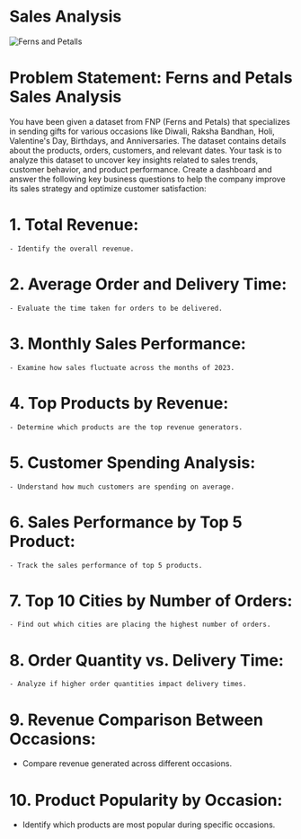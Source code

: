 # Sales Analysis 

![Ferns and Petalls]()

# Problem Statement: Ferns and Petals Sales Analysis 
You have been given a dataset from FNP (Ferns and Petals) that specializes in sending gifts for 
various occasions like Diwali, Raksha Bandhan, Holi, Valentine's Day, Birthdays, and 
Anniversaries. The dataset contains details about the products, orders, customers, and relevant 
dates. Your task is to analyze this dataset to uncover key insights related to sales trends, customer 
behavior, and product performance. 
Create a dashboard and answer the following key business questions to help the company improve 
its sales strategy and optimize customer satisfaction:  

# 1. Total Revenue: 
    - Identify the overall revenue.
# 2. Average Order and Delivery Time:
    - Evaluate the time taken for orders to be delivered. 
# 3. Monthly Sales Performance: 
    - Examine how sales fluctuate across the months of 2023. 
# 4. Top Products by Revenue: 
    - Determine which products are the top revenue generators. 
# 5. Customer Spending Analysis: 
    - Understand how much customers are spending on average.  
# 6. Sales Performance by Top 5 Product:
    - Track the sales performance of top 5 products.  
# 7. Top 10 Cities by Number of Orders:
    - Find out which cities are placing the highest number of orders.  
# 8. Order Quantity vs. Delivery Time: 
    - Analyze if higher order quantities impact delivery times. 
# 9. Revenue Comparison Between Occasions:
   - Compare revenue generated across different occasions.  
# 10. Product Popularity by Occasion: 
   - Identify which products are most popular during specific occasions.
